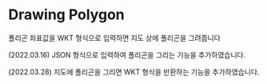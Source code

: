 # Drawing Polygon

폴리곤 좌표값을 WKT 형식으로 입력하면 지도 상에 폴리곤을 그려줍니다

(2022.03.16) JSON 형식으로 입력하여 폴리곤을 그리는 기능을 추가하였습니다.

(2022.03.28) 지도에 폴리곤을 그리면 WKT 형식을 반환하는 기능을 추가하였습니다.
